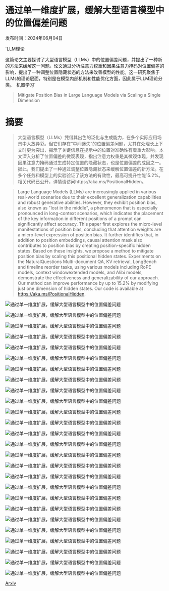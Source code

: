# 通过单一维度扩展，缓解大型语言模型中的位置偏差问题

发布时间：2024年06月04日

`LLM理论

这篇论文主要探讨了大型语言模型（LLMs）中的位置偏差问题，并提出了一种新的方法来缓解这一问题。论文通过分析注意力权重和因果注意力掩码对位置偏差的影响，提出了一种调整位置隐藏状态的方法来改善模型的性能。这一研究聚焦于LLMs的理论层面，特别是在模型内部机制和性能优化方面，因此属于LLM理论分类。` `机器学习`

> Mitigate Position Bias in Large Language Models via Scaling a Single Dimension

# 摘要

> 大型语言模型（LLMs）凭借其出色的泛化与生成能力，在多个实际应用场景中大放异彩。但它们存在“中间迷失”的位置偏差问题，尤其在处理长上下文时更为突出，揭示了关键信息在提示中的位置对准确性有着重大影响。本文深入分析了位置偏差的微观表现，指出注意力权重是其微观体现，并发现因果注意力掩码通过生成特定位置的隐藏状态，也是位置偏差的成因之一。据此，我们提出了一种通过调整位置隐藏状态来缓解位置偏差的新方法。在多个任务和模型上的实验验证了该方法的有效性，最高可提升性能15.2%。相关代码已公开，详情请访问https://aka.ms/PositionalHidden。

> Large Language Models (LLMs) are increasingly applied in various real-world scenarios due to their excellent generalization capabilities and robust generative abilities. However, they exhibit position bias, also known as "lost in the middle", a phenomenon that is especially pronounced in long-context scenarios, which indicates the placement of the key information in different positions of a prompt can significantly affect accuracy. This paper first explores the micro-level manifestations of position bias, concluding that attention weights are a micro-level expression of position bias. It further identifies that, in addition to position embeddings, causal attention mask also contributes to position bias by creating position-specific hidden states. Based on these insights, we propose a method to mitigate position bias by scaling this positional hidden states. Experiments on the NaturalQuestions Multi-document QA, KV retrieval, LongBench and timeline reorder tasks, using various models including RoPE models, context windowextended models, and Alibi models, demonstrate the effectiveness and generalizability of our approach. Our method can improve performance by up to 15.2% by modifying just one dimension of hidden states. Our code is available at https://aka.ms/PositionalHidden.

![通过单一维度扩展，缓解大型语言模型中的位置偏差问题](../../../paper_images/2406.02536/x1.png)

![通过单一维度扩展，缓解大型语言模型中的位置偏差问题](../../../paper_images/2406.02536/x2.png)

![通过单一维度扩展，缓解大型语言模型中的位置偏差问题](../../../paper_images/2406.02536/k2v_kv_list_10000len20_max_all_None_0_last.png)

![通过单一维度扩展，缓解大型语言模型中的位置偏差问题](../../../paper_images/2406.02536/x3.png)

![通过单一维度扩展，缓解大型语言模型中的位置偏差问题](../../../paper_images/2406.02536/x4.png)

![通过单一维度扩展，缓解大型语言模型中的位置偏差问题](../../../paper_images/2406.02536/x5.png)

![通过单一维度扩展，缓解大型语言模型中的位置偏差问题](../../../paper_images/2406.02536/x6.png)

![通过单一维度扩展，缓解大型语言模型中的位置偏差问题](../../../paper_images/2406.02536/x7.png)

![通过单一维度扩展，缓解大型语言模型中的位置偏差问题](../../../paper_images/2406.02536/x8.png)

![通过单一维度扩展，缓解大型语言模型中的位置偏差问题](../../../paper_images/2406.02536/x9.png)

![通过单一维度扩展，缓解大型语言模型中的位置偏差问题](../../../paper_images/2406.02536/x10.png)

![通过单一维度扩展，缓解大型语言模型中的位置偏差问题](../../../paper_images/2406.02536/x11.png)

![通过单一维度扩展，缓解大型语言模型中的位置偏差问题](../../../paper_images/2406.02536/x12.png)

![通过单一维度扩展，缓解大型语言模型中的位置偏差问题](../../../paper_images/2406.02536/x13.png)

![通过单一维度扩展，缓解大型语言模型中的位置偏差问题](../../../paper_images/2406.02536/x14.png)

![通过单一维度扩展，缓解大型语言模型中的位置偏差问题](../../../paper_images/2406.02536/x15.png)

![通过单一维度扩展，缓解大型语言模型中的位置偏差问题](../../../paper_images/2406.02536/x16.png)

![通过单一维度扩展，缓解大型语言模型中的位置偏差问题](../../../paper_images/2406.02536/x17.png)

![通过单一维度扩展，缓解大型语言模型中的位置偏差问题](../../../paper_images/2406.02536/x18.png)

![通过单一维度扩展，缓解大型语言模型中的位置偏差问题](../../../paper_images/2406.02536/x19.png)

![通过单一维度扩展，缓解大型语言模型中的位置偏差问题](../../../paper_images/2406.02536/x20.png)

![通过单一维度扩展，缓解大型语言模型中的位置偏差问题](../../../paper_images/2406.02536/x21.png)

![通过单一维度扩展，缓解大型语言模型中的位置偏差问题](../../../paper_images/2406.02536/x22.png)

![通过单一维度扩展，缓解大型语言模型中的位置偏差问题](../../../paper_images/2406.02536/x23.png)

![通过单一维度扩展，缓解大型语言模型中的位置偏差问题](../../../paper_images/2406.02536/x24.png)

![通过单一维度扩展，缓解大型语言模型中的位置偏差问题](../../../paper_images/2406.02536/x25.png)

[Arxiv](https://arxiv.org/abs/2406.02536)